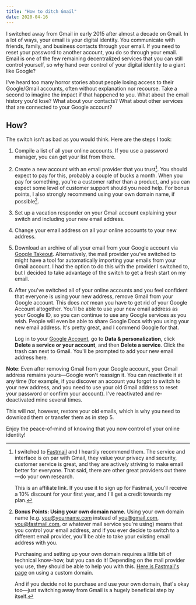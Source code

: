 ```yaml
---
title: "How to ditch Gmail"
date: 2020-04-16
---
```

I switched away from Gmail in early 2015 after almost a decade on Gmail. In a lot of ways, your email is your digital identity. You communicate with friends, family, and business contacts through your email. If you need to reset your password to another account, you do so through your email. Email is one of the few remaining decentralized services that you can still control yourself, so why hand over control of your digital identity to a giant like Google?

I've heard too many horror stories about people losing access to their Google/Gmail accounts, often without explanation nor recourse. Take a second to imagine the impact if that happened to you. What about the email history you'd lose? What about your contacts? What about other services that are connected to your Google account?

## How?
The switch isn't as bad as you would think. Here are the steps I took:

1. Compile a list of all your online accounts. If you use a password manager, you can get your list from there.
2. Create a new account with an email provider that you trust[^1]. You should expect to pay for this, probably a couple of bucks a month. When you pay for something, you're a customer rather than a product, and you can expect some level of customer support should you need help. For bonus points, I also strongly recommend using your own domain name, if possible[^2].
3. Set up a vacation responder on your Gmail account explaining your switch and including your new email address.
4. Change your email address on all your online accounts to your new address.
5. Download an archive of all your email from your Google account via [Google Takeout](https://takeout.google.com). Alternatively, the mail provider you've switched to might have a tool for automatically importing your emails from your Gmail account. I had the option to do this with the provider I switched to, but I decided to take advantage of the switch to get a fresh start on my email.
5. After you've switched all of your online accounts and you feel confident that everyone is using your new address, remove Gmail from your Google account. This does *not* mean you have to get rid of your Google Account altogether. You'll be able to use your new email address as your Google ID, so you can continue to use any Google services as you wish. People will even be able to share Google Docs with you using your new email address. It's pretty great, and I commend Google for that. 

    Log in to your [Google Account](https://myaccount.google.com), go to **Data &amp; personalization**, click **Delete a service or your account**, and then **Delete a service**. Click the trash can next to Gmail. You'll be prompted to add your new email address here.

**Note**: Even after removing Gmail from your Google account, your Gmail address remains yours&mdash;Google won't reassign it. You can reactivate it at any time (for example, if you discover an account you forgot to switch to your new address, and you need to use your old Gmail address to reset your password or confirm your account). I've reactivated and re-deactivated mine several times.

This will *not*, however, restore your old emails, which is why you need to download them or transfer them as in step 5.

Enjoy the peace-of-mind of knowing that you now control of your online identity!


[^1]: I switched to [Fastmail](https://ref.fm/u13916757) and I heartily recommend them. The service and interface is on par with Gmail, they value your privacy and security, customer service is great, and they are actively striving to make email better for everyone. That said, there are other great providers out there&mdash;do your own research.

    This is an affiliate link. If you use it to sign up for Fastmail, you'll receive a 10% discount for your first year, and I'll get a credit towards my plan.

[^2]: **Bonus Points: Using your own domain name.** Using your own domain name (e.g. you@yourname.com instead of you@gmail.com, you@fastmail.com, or whatever mail service you're using) means that you control your email address, and if you ever decide to switch to a different email provider, you'll be able to take your existing email address with you.

    Purchasing and setting up your own domain requires a little bit of technical know-how, but you can do it! Depending on the mail provider you use, they should be able to help you with this. [Here is Fastmail's page](https://www.fastmail.com/help/receive/domains.html) on using a custom domain.

    And if you decide not to purchase and use your own domain, that's okay too&mdash;just switching away from Gmail is a hugely beneficial step by itself.

